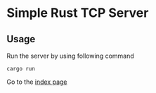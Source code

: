 # Simple Rust TCP Server

## Usage
Run the server by using following command
```shell
cargo run
```

Go to the [index page](http://localhost:7878/)